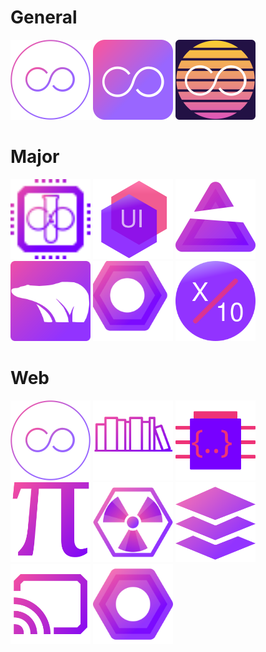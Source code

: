 # General
<img src="./src/amos.svg" height="128px" width="128px" />
<img src="./src/cmos.svg" height="128px" width="128px" />
<img src="./src/helios.svg" height="128px" width="128px" />

# Major
<img src="./src/infinity.svg" height="128px" width="128px" />
<img src="./src/ui.svg" height="128px" width="128px" />
<img src="./src/plutonium.svg" height="128px" width="128px" />
<img src="./src/ursus.svg" height="128px" width="128px" />
<img src="./src/worker.svg" height="128px" width="128px" />
<img src="./src/x10.svg" height="128px" width="128px" />

# Web
<img src="./src/web/amos.svg" height="128px" width="128px" />
<img src="./src/web/books.svg" height="128px" width="128px" />
<img src="./src/web/debug.svg" height="128px" width="128px" />
<img src="./src/web/math.svg" height="128px" width="128px" />
<img src="./src/web/pluto.svg" height="128px" width="128px" />
<img src="./src/web/stack.svg" height="128px" width="128px" />
<img src="./src/web/stream.svg" height="128px" width="128px" />
<img src="./src/web/worker.svg" height="128px" width="128px" />